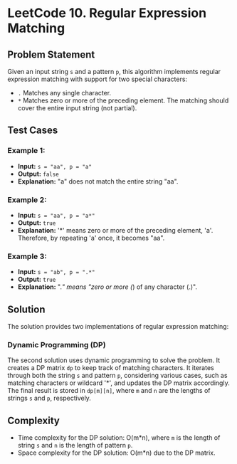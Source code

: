 # LeetCode 10. Regular Expression Matching

## Problem Statement
Given an input string `s` and a pattern `p`, this algorithm implements regular expression matching with support for two special characters:
- `.` Matches any single character.
- `*` Matches zero or more of the preceding element.
The matching should cover the entire input string (not partial).

## Test Cases

### Example 1:
- **Input:** `s = "aa", p = "a"`
- **Output:** `false`
- **Explanation:** "a" does not match the entire string "aa".

### Example 2:
- **Input:** `s = "aa", p = "a*"`
- **Output:** `true`
- **Explanation:** '*' means zero or more of the preceding element, 'a'. Therefore, by repeating 'a' once, it becomes "aa".

### Example 3:
- **Input:** `s = "ab", p = ".*"`
- **Output:** `true`
- **Explanation:** ".*" means "zero or more (*) of any character (.)".

## Solution
The solution provides two implementations of regular expression matching:

### Dynamic Programming (DP)
The second solution uses dynamic programming to solve the problem. It creates a DP matrix `dp` to keep track of matching characters. It iterates through both the string `s` and pattern `p`, considering various cases, such as matching characters or wildcard '*', and updates the DP matrix accordingly. The final result is stored in `dp[m][n]`, where `m` and `n` are the lengths of strings `s` and `p`, respectively.

## Complexity
- Time complexity for the DP solution: O(m*n), where `m` is the length of string `s` and `n` is the length of pattern `p`.
- Space complexity for the DP solution: O(m*n) due to the DP matrix.

